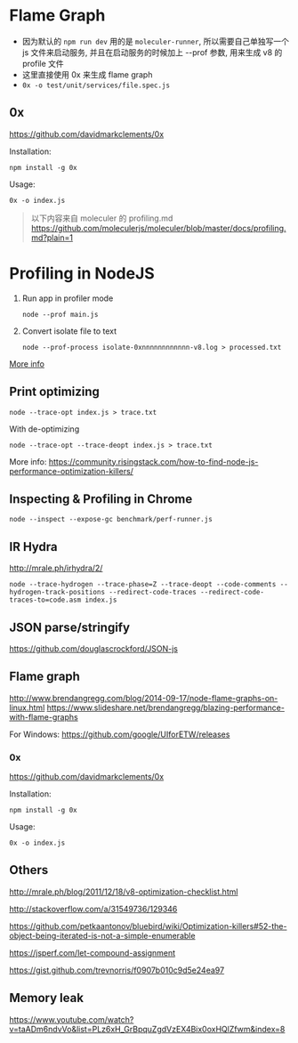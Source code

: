 # Flame Graph

* 因为默认的 `npm run dev` 用的是 `moleculer-runner`, 所以需要自己单独写一个 js 文件来启动服务, 并且在启动服务的时候加上 --prof 参数, 用来生成 v8 的 profile 文件
* 这里直接使用 0x 来生成 flame graph
* `0x -o test/unit/services/file.spec.js`

## 0x
https://github.com/davidmarkclements/0x

Installation:
```
npm install -g 0x
```
Usage:
```
0x -o index.js
```

> 以下内容来自 moleculer 的 profiling.md  
> https://github.com/moleculerjs/moleculer/blob/master/docs/profiling.md?plain=1  
> 

# Profiling in NodeJS

1. Run app in profiler mode
   ```
   node --prof main.js
   ```

2. Convert isolate file to text
   ```
   node --prof-process isolate-0xnnnnnnnnnnnn-v8.log > processed.txt
   ```

[More info](https://nodejs.org/en/docs/guides/simple-profiling/)

## Print optimizing

```
node --trace-opt index.js > trace.txt
```

With de-optimizing
```
node --trace-opt --trace-deopt index.js > trace.txt
```

More info: https://community.risingstack.com/how-to-find-node-js-performance-optimization-killers/

## Inspecting & Profiling in Chrome

`node --inspect --expose-gc benchmark/perf-runner.js`

## IR Hydra

http://mrale.ph/irhydra/2/

```
node --trace-hydrogen --trace-phase=Z --trace-deopt --code-comments --hydrogen-track-positions --redirect-code-traces --redirect-code-traces-to=code.asm index.js
```
## JSON parse/stringify

https://github.com/douglascrockford/JSON-js


## Flame graph

http://www.brendangregg.com/blog/2014-09-17/node-flame-graphs-on-linux.html
https://www.slideshare.net/brendangregg/blazing-performance-with-flame-graphs

For Windows: https://github.com/google/UIforETW/releases

### 0x
https://github.com/davidmarkclements/0x

Installation:
```
npm install -g 0x
```
Usage:
```
0x -o index.js
```

## Others

http://mrale.ph/blog/2011/12/18/v8-optimization-checklist.html

http://stackoverflow.com/a/31549736/129346

https://github.com/petkaantonov/bluebird/wiki/Optimization-killers#52-the-object-being-iterated-is-not-a-simple-enumerable

https://jsperf.com/let-compound-assignment

https://gist.github.com/trevnorris/f0907b010c9d5e24ea97

## Memory leak

https://www.youtube.com/watch?v=taADm6ndvVo&list=PLz6xH_GrBpquZgdVzEX4Bix0oxHQlZfwm&index=8
